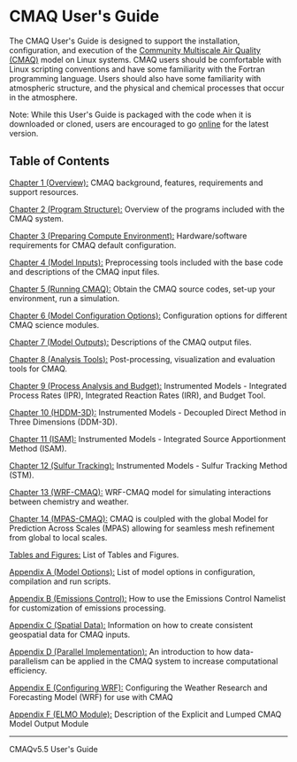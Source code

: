 # CMAQ User's Guide


The CMAQ User's Guide is designed to support the installation, configuration, and execution of the [Community Multiscale Air Quality (CMAQ)](http://www.epa.gov/cmaq) model on Linux systems. CMAQ users should be comfortable with Linux scripting conventions and have some familiarity with the Fortran programming language. Users should also have some familiarity with atmospheric structure, and the physical and chemical processes that occur in the atmosphere. 

Note: While this User's Guide is packaged with the code when it is downloaded or cloned, users are encouraged to go [online](https://github.com/USEPA/CMAQ/blob/main/DOCS/Users_Guide/README.md) for the latest version.
<!--
```{toctree}
:hidden:
CMAQ_UG_ch01_overview.md
CMAQ_UG_ch02_program_structure.md
CMAQ_UG_ch03_preparing_compute_environment.md
CMAQ_UG_ch04_model_inputs.md
CMAQ_UG_ch05_running_a_simulation.md
CMAQ_UG_ch06_model_configuration_options.md
CMAQ_UG_ch07_model_outputs.md
CMAQ_UG_ch08_analysis_tools.md
CMAQ_UG_ch09_process_analysis.md
CMAQ_UG_ch10_HDDM-3D.md
CMAQ_UG_ch11_ISAM.md
CMAQ_UG_ch12_sulfur_tracking.md
CMAQ_UG_ch13_WRF-CMAQ.md
CMAQ_UG_ch14_MPAS-CMAQ.md
```
END_OF_COMMENT
-->
## Table of Contents

[Chapter 1 (Overview):](CMAQ_UG_ch01_overview.md) CMAQ background, features, requirements and support resources.

[Chapter 2 (Program Structure):](CMAQ_UG_ch02_program_structure.md) Overview of the programs included with the CMAQ system.

[Chapter 3 (Preparing Compute Environment):](CMAQ_UG_ch03_preparing_compute_environment.md) Hardware/software requirements for CMAQ default configuration.

[Chapter 4 (Model Inputs):](CMAQ_UG_ch04_model_inputs.md) Preprocessing tools included with the base code and descriptions of the CMAQ input files. 

[Chapter 5 (Running CMAQ):](CMAQ_UG_ch05_running_a_simulation.md) Obtain the CMAQ source codes, set-up your environment, run a simulation.

[Chapter 6 (Model Configuration Options):](CMAQ_UG_ch06_model_configuration_options.md) Configuration options for different CMAQ science modules.

[Chapter 7 (Model Outputs):](CMAQ_UG_ch07_model_outputs.md) Descriptions of the CMAQ output files.

[Chapter 8 (Analysis Tools):](CMAQ_UG_ch08_analysis_tools.md) Post-processing, visualization and evaluation tools for CMAQ.

[Chapter 9 (Process Analysis and Budget):](CMAQ_UG_ch09_process_analysis.md) Instrumented Models - Integrated Process Rates (IPR), Integrated Reaction Rates (IRR), and Budget Tool.

[Chapter 10 (HDDM-3D):](CMAQ_UG_ch10_HDDM-3D.md) Instrumented Models - Decoupled Direct Method in Three Dimensions (DDM-3D).

[Chapter 11 (ISAM):](CMAQ_UG_ch11_ISAM.md) Instrumented Models - Integrated Source Apportionment Method (ISAM).

[Chapter 12 (Sulfur Tracking):](CMAQ_UG_ch12_sulfur_tracking.md) Instrumented Models - Sulfur Tracking Method (STM).

[Chapter 13 (WRF-CMAQ):](CMAQ_UG_ch13_WRF-CMAQ.md) WRF-CMAQ model for simulating interactions between chemistry and weather.

[Chapter 14 (MPAS-CMAQ):](CMAQ_UG_ch14_MPAS-CMAQ.md) CMAQ is coulpled with the global Model for Prediction Across Scales (MPAS) allowing for seamless mesh refinement from global to local scales.

[Tables and Figures:](CMAQ_UG_tables_figures.md) List of Tables and Figures.

[Appendix A (Model Options):](Appendix/CMAQ_UG_appendixA_model_options.md) List of model options in configuration, compilation and run scripts.

[Appendix B (Emissions Control):](Appendix/CMAQ_UG_appendixB_emissions_control.md) How to use the Emissions Control Namelist for customization of emissions processing.

[Appendix C (Spatial Data):](Appendix/CMAQ_UG_appendixC_spatial_data.md) Information on how to create consistent geospatial data for CMAQ inputs.

[Appendix D (Parallel Implementation):](Appendix/CMAQ_UG_appendixD_parallel_implementation.md) An introduction to how data-parallelism can be applied in the CMAQ system to increase computational efficiency. 

[Appendix E (Configuring WRF):](Appendix/CMAQ_UG_appendixE_configuring_WRF.md) Configuring the Weather Research and Forecasting Model (WRF) for use with CMAQ

[Appendix F (ELMO Module):](Appendix/CMAQ_UG_appendixF_elmo_output.md) Description of the Explicit and Lumped CMAQ Model Output Module

***

CMAQv5.5 User's Guide <br>


